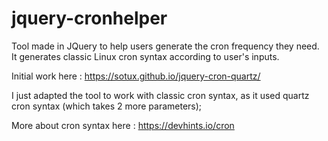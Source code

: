 # jquery-cronhelper
Tool made in JQuery to help users generate the cron frequency they need.
It generates classic Linux cron syntax according to user's inputs.

Initial work here : https://sotux.github.io/jquery-cron-quartz/

I just adapted the tool to work with classic cron syntax, as it used quartz cron syntax (which takes 2 more parameters);

More about cron syntax here : https://devhints.io/cron
